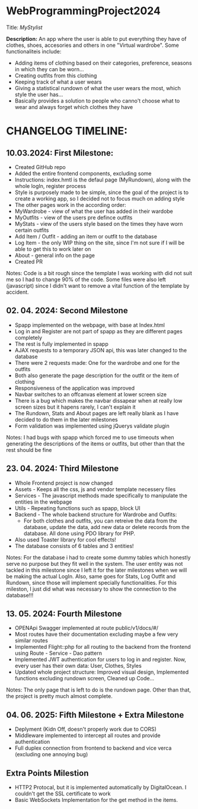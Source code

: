 # WebProgrammingProject2024

Title: *MyStylist*

**Description:** An app where the user is able to put everything they have of clothes, shoes, accesories and others in one "Virtual wardrobe". Some functionaliteis include:
- Adding items of clothing based on their categories, preference, seasons in which they can be worn...
- Creating outfits from this clothing
- Keeping track of what a user wears
- Giving a statistical rundown of what the user wears the most, which style the user has...
- Basically provides a solution to people who canno't choose what to wear and always forget which clothes they have

# CHANGELOG TIMELINE:

## 10.03.2024: First Milestone:
- Created GitHub repo
- Added the entire frontend components, excluding some
-   Instructions: index.hmtl is the defaul page (MyRundown), along with the whole logIn, register process
-   Style is purposely made to be simple, since the goal of the project is to create a working app, so I decided not to focus much on adding style
-   The other pages work in the according order:
-   MyWardrobe - view of what the user has added in their wardobe
-   MyOutfits - view of the users pre defince outfits
-   MyStats - view of the users style based on the times they have worn certain outfits
-   Add Item / Outfit - adding an item or outfit to the database
-   Log Item - the only WIP thing on the site, since I'm not sure if I will be able to get this to work later on
-   About - general info on the page
- Created PR

Notes: Code is a bit rough since the template I was working with did not suit me so I had to change 90% of the code. Some files were also left (javascript) since I didn't  want to remove a vital function of the template by accident.


## 02. 04. 2024: Second Milestone
- Spapp implemented on the webpage, with base at Index.html
- Log in and Register are not part of spapp as they are different pages completely
- The rest is fully implemented in spapp
- AJAX requests to a temporary JSON api, this was later changed to the database
- There were 2 requests made: One for the wardrobe and one for the outfits
- Both also generate the page description for the outfit or the item of clothing
- Responsiveness of the application was improved
- Navbar switches to an offcanvas element at lower screen size
- There is a bug which makes the navbar dissapear when at really low screen sizes but it hapens rarely, I can't explain it
- The Rundown, Stats and About pages are left really blank as I have decided to do them in the later milestones
- Form validation was implemented using jQuerys validate plugin

Notes: I had bugs with spapp which forced me to use timeouts when generating the descriptions of the items or outfits, but other than that the rest should be fine

## 23. 04. 2024: Third Milestone
- Whole Frontend project is now changed
- Assets - Keeps all the css, js and vendor template necessery files
- Services - The javascript methods made specifically to manipulate the entities in the webpage
- Utils - Repeating functions such as spapp, block UI
- Backend - The whole backend structure for Wardrobe and Outfits:
    - For both clothes and outfits, you can retreive the data from the database, update the data, add new data or delete records from the database. All done using PDO library for PHP.
- Also used Toaster library for cool effects!
- The database consists of 6 tables and 3 entities!

Notes: For the database i had to create some dummy tables which honestly serve no purpose but they fit well in the system. The user entity was not tackled in this milestone since I left it for the later milestones when we will be making the actual LogIn. Also, same goes for Stats, Log Outfit and Rundown, since those will implement specially functionalities. For this mileston, I just did what was necessary to show the connection to the database!!!

## 13. 05. 2024: Fourth Milestone
- OPENApi Swagger implemented at route public/v1/docs/#/
- Most routes have their documentation excluding maybe a few very similar routes
- Implemented Flight::php for all routing to the backend from the frontend using Route - Service - Dao pattern
- Implemented JWT authentication for users to log in and register. Now, every user has their own data: User, Clothes, Styles
- Updated whole project structure: Improved visual design, Implemented functions excluding rundown screen, Cleaned up Code...

Notes: The only page that is left to do is the rundown page. Other than that, the project is pretty much almost complete.

## 04. 06. 2025: Fifth Milestone + Extra Milestone
- Deplyment (Kidn Off, doesn't properly work due to CORS)
- Middleware implemented to intercept all routes and provide authentication
- Full duplex connection from frontend to backend and vice verca (excluding one annoying bug)

## Extra Points Milestion
- HTTP2 Protocal, but it is implemented automatically by DigitalOcean. I couldn't get the SSL certificate to work
- Basic WebSockets Implementation for the get method in the items.